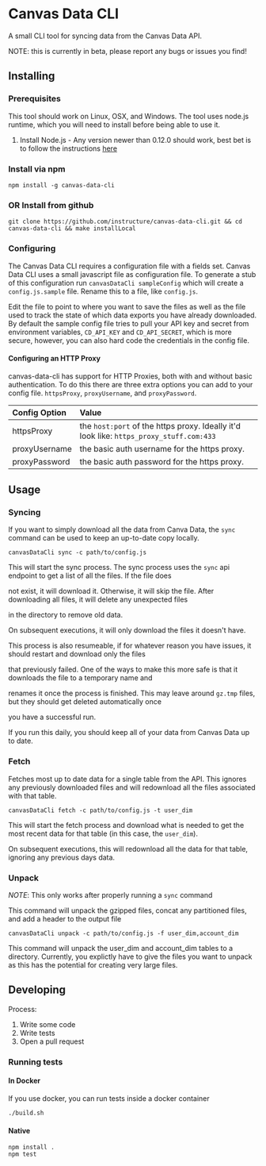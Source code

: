 # Canvas Data CLI
A small CLI tool for syncing data from the Canvas Data API.

NOTE: this is currently in beta, please report any bugs or issues you find!

## Installing
### Prerequisites
This tool should work on Linux, OSX, and Windows. The tool uses node.js runtime, which you will need to install before being able to use it.
1. Install Node.js - Any version newer than 0.12.0 should work, best bet is to follow the instructions [here](https://nodejs.org/en/download/package-manager/)
### Install via npm
`npm install -g canvas-data-cli`
### OR Install from github
`git clone https://github.com/instructure/canvas-data-cli.git && cd canvas-data-cli && make installLocal`
### Configuring
The Canvas Data CLI requires a configuration file with a fields set. Canvas Data CLI uses a small javascript file as configuration file.
To generate a stub of this configuration run `canvasDataCli sampleConfig` which will create a `config.js.sample` file. Rename this to a file, like `config.js`.

Edit the file to point to where you want to save the files as well as the file used to track the state of which data exports you have already downloaded. By default the sample config file
tries to pull your API key and secret from environment variables, `CD_API_KEY` and `CD_API_SECRET`, which is more secure, however, you can also hard code the credentials in the config file.

#### Configuring an HTTP Proxy

canvas-data-cli has support for HTTP Proxies, both with and without basic authentication. To do this there
are three extra options you can add to your config file. `httpsProxy`, `proxyUsername`, and `proxyPassword`.

| Config Option | Value                                                                                   |
|:--------------|:----------------------------------------------------------------------------------------|
| httpsProxy    | the `host:port` of the https proxy. Ideally it'd look like: `https_proxy_stuff.com:433` |
| proxyUsername | the basic auth username for the https proxy.                                            |
| proxyPassword | the basic auth password for the https proxy.                                            |

## Usage

### Syncing

If you want to simply download all the data from Canva Data, the `sync` command can be used to keep an up-to-date copy locally.

```Shell
canvasDataCli sync -c path/to/config.js
```

This will start the sync process. The sync process uses the `sync` api endpoint to get a list of all the files. If the file does

not exist, it will download it. Otherwise, it will skip the file. After downloading all files, it will delete any unexpected files

in the directory to remove old data.

On subsequent executions, it will only download the files it doesn't have.

This process is also resumeable, if for whatever reason you have issues, it should restart and download only the files

that previously failed. One of the ways to make this more safe is that it downloads the file to a temporary name and

renames it once the process is finished. This may leave around `gz.tmp` files, but they should get deleted automatically once

you have a successful run.

If you run this daily, you should keep all of your data from Canvas Data up to date.

### Fetch

Fetches most up to date data for a single table from the API. This ignores any previously downloaded files and will redownload all the files associated with that table.

```Shell
canvasDataCli fetch -c path/to/config.js -t user_dim
```

This will start the fetch process and download what is needed to get the most recent data for that table (in this case, the `user_dim`).

On subsequent executions, this will redownload all the data for that table, ignoring any previous days data.

### Unpack

*NOTE*: This only works after properly running a `sync` command

This command will unpack the gzipped files, concat any partitioned files, and add a header to the output file

```Shell
canvasDataCli unpack -c path/to/config.js -f user_dim,account_dim
```

This command will unpack the user_dim and account_dim tables to a directory. Currently, you explictly have to give the files you want to unpack
as this has the potential for creating very large files.


## Developing

Process:
1. Write some code
2. Write tests
3. Open a pull request

### Running tests

#### In Docker

If you use docker, you can run tests inside a docker container
```Shell
./build.sh
```

#### Native

```Shell
npm install .
npm test
```
